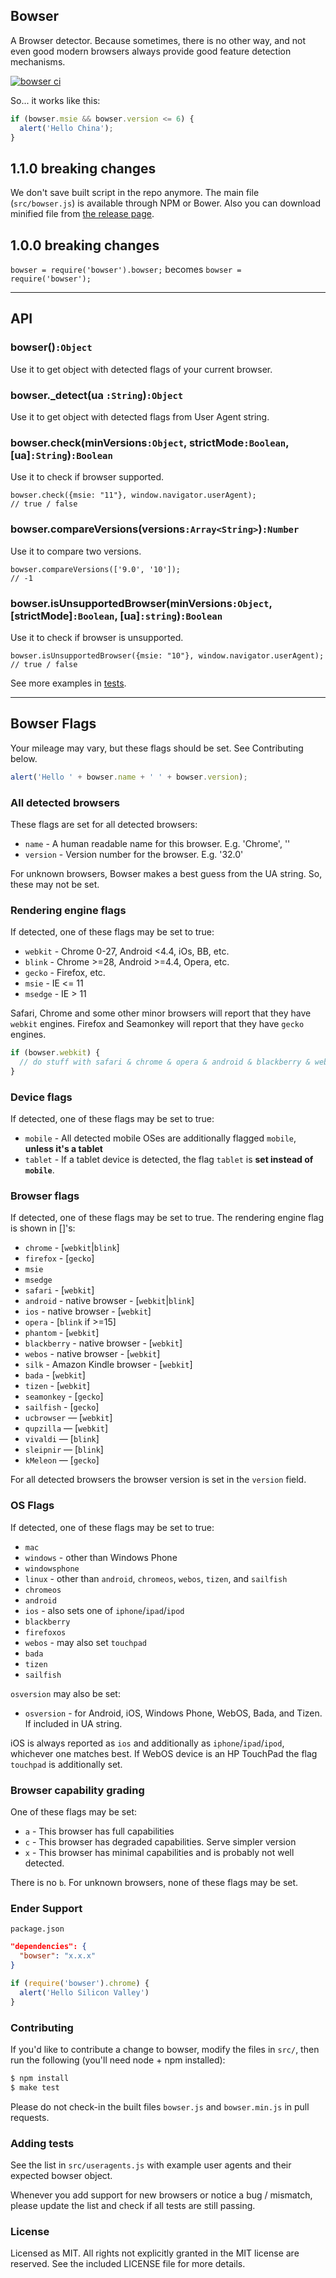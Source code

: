 ## Bowser
A Browser detector. Because sometimes, there is no other way, and not even good modern browsers always provide good feature detection mechanisms.

[![bowser ci](https://secure.travis-ci.org/ded/bowser.png)](https://travis-ci.org/ded/bowser/)

So... it works like this:

``` js
if (bowser.msie && bowser.version <= 6) {
  alert('Hello China');
}
```

## 1.1.0 breaking changes
We don't save built script in the repo anymore. The main file (`src/bowser.js`) is available through NPM or Bower.
Also you can download minified file from [the release page](https://github.com/ded/bowser/releases).

## 1.0.0 breaking changes
`bowser = require('bowser').bowser;` becomes `bowser = require('bowser');`

---

## API

### bowser()`:Object`
Use it to get object with detected flags of your current browser.

### bowser._detect(ua `:String`)`:Object`
Use it to get object with detected flags from User Agent string.

### bowser.check(minVersions`:Object`, strictMode`:Boolean`, [ua]`:String`)`:Boolean`
Use it to check if browser supported.

```
bowser.check({msie: "11"}, window.navigator.userAgent);
// true / false
```

### bowser.compareVersions(versions`:Array<String>`)`:Number`
Use it to compare two versions.

```
bowser.compareVersions(['9.0', '10']);
// -1
```

### bowser.isUnsupportedBrowser(minVersions`:Object`, [strictMode]`:Boolean`, [ua]`:string`)`:Boolean`
Use it to check if browser is unsupported.

```
bowser.isUnsupportedBrowser({msie: "10"}, window.navigator.userAgent);
// true / false
```

See more examples in [tests](test/test.js).

---

## Bowser Flags
Your mileage may vary, but these flags should be set.  See Contributing below.

``` js
alert('Hello ' + bowser.name + ' ' + bowser.version);
```

### All detected browsers
These flags are set for all detected browsers:

* `name` - A human readable name for this browser.  E.g. 'Chrome', ''
* `version` - Version number for the browser.  E.g. '32.0'

For unknown browsers, Bowser makes a best guess from the UA string.  So, these may not be set.

### Rendering engine flags
If detected, one of these flags may be set to true:

  * `webkit` - Chrome 0-27, Android <4.4, iOs, BB, etc.
  * `blink` - Chrome >=28, Android >=4.4, Opera, etc.
  * `gecko` - Firefox, etc.
  * `msie`  - IE <= 11
  * `msedge` - IE > 11

Safari, Chrome and some other minor browsers will report that they have `webkit` engines.
Firefox and Seamonkey will report that they have `gecko` engines.

``` js
if (bowser.webkit) {
  // do stuff with safari & chrome & opera & android & blackberry & webos & silk
}
```

### Device flags
If detected, one of these flags may be set to true:

  * `mobile` - All detected mobile OSes are additionally flagged `mobile`, **unless it's a tablet**
  * `tablet` - If a tablet device is detected, the flag `tablet` is **set instead of `mobile`**.

### Browser flags
If detected, one of these flags may be set to true.  The rendering engine flag is shown in []'s:

  * `chrome` - [`webkit`|`blink`]
  * `firefox` - [`gecko`]
  * `msie`
  * `msedge`
  * `safari` - [`webkit`]
  * `android` - native browser - [`webkit`|`blink`]
  * `ios` - native browser - [`webkit`]
  * `opera` - [`blink` if >=15]
  * `phantom` - [`webkit`]
  * `blackberry` - native browser - [`webkit`]
  * `webos` - native browser - [`webkit`]
  * `silk` - Amazon Kindle browser  - [`webkit`]
  * `bada` - [`webkit`]
  * `tizen` - [`webkit`]
  * `seamonkey` - [`gecko`]
  * `sailfish` - [`gecko`]
  * `ucbrowser` — [`webkit`]
  * `qupzilla` — [`webkit`]
  * `vivaldi` — [`blink`]
  * `sleipnir` — [`blink`]
  * `kMeleon` — [`gecko`]

For all detected browsers the browser version is set in the `version` field.

### OS Flags
If detected, one of these flags may be set to true:

  * `mac`
  * `windows` - other than Windows Phone
  * `windowsphone`
  * `linux` - other than `android`, `chromeos`, `webos`, `tizen`, and `sailfish`
  * `chromeos`
  * `android`
  * `ios` - also sets one of `iphone`/`ipad`/`ipod`
  * `blackberry`
  * `firefoxos`
  * `webos` - may also set `touchpad`
  * `bada`
  * `tizen`
  * `sailfish`

`osversion` may also be set:

  * `osversion` - for Android, iOS, Windows Phone, WebOS, Bada, and Tizen.  If included in UA string.

iOS is always reported as `ios` and additionally as `iphone`/`ipad`/`ipod`, whichever one matches best.
If WebOS device is an HP TouchPad the flag `touchpad` is additionally set.

### Browser capability grading
One of these flags may be set:

  * `a` - This browser has full capabilities
  * `c` - This browser has degraded capabilities.  Serve simpler version
  * `x` - This browser has minimal capabilities and is probably not well detected.

There is no `b`.  For unknown browsers, none of these flags may be set.

### Ender Support

`package.json`

``` json
"dependencies": {
  "bowser": "x.x.x"
}
```

``` js
if (require('bowser').chrome) {
  alert('Hello Silicon Valley')
}
```

### Contributing
If you'd like to contribute a change to bowser, modify the files in `src/`, then run the following (you'll need node + npm installed):

``` sh
$ npm install
$ make test
```

Please do not check-in the built files `bowser.js` and `bowser.min.js` in pull requests.

### Adding tests
See the list in `src/useragents.js` with example user agents and their expected bowser object.

Whenever you add support for new browsers or notice a bug / mismatch, please update the list and
check if all tests are still passing.

### License
Licensed as MIT. All rights not explicitly granted in the MIT license are reserved. See the included LICENSE file for more details.
